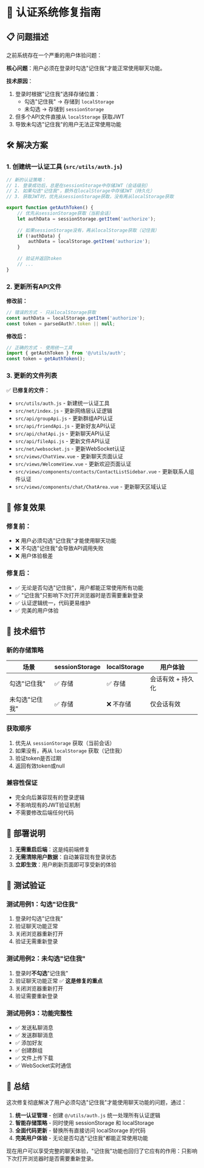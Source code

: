 # 🔐 认证系统修复指南

## 📋 问题描述

之前系统存在一个严重的用户体验问题：

**核心问题**：用户必须在登录时勾选"记住我"才能正常使用聊天功能。

**技术原因**：
1. 登录时根据"记住我"选择存储位置：
   - 勾选"记住我" → 存储到 `localStorage`
   - 未勾选 → 存储到 `sessionStorage`
2. 但多个API文件直接从 `localStorage` 获取JWT
3. 导致未勾选"记住我"的用户无法正常使用功能

## 🛠️ 解决方案

### 1. 创建统一认证工具 (`src/utils/auth.js`)

```javascript
// 新的认证策略：
// 1. 登录成功后，总是在sessionStorage中存储JWT（会话级别）
// 2. 如果勾选"记住我"，额外在localStorage中存储JWT（持久化）
// 3. 获取JWT时，优先从sessionStorage获取，没有再从localStorage获取

export function getAuthToken() {
    // 优先从sessionStorage获取（当前会话）
    let authData = sessionStorage.getItem('authorize');
    
    // 如果sessionStorage没有，再从localStorage获取（记住我）
    if (!authData) {
        authData = localStorage.getItem('authorize');
    }
    
    // 验证并返回token
    // ...
}
```

### 2. 更新所有API文件

**修改前：**
```javascript
// 错误的方式 - 只从localStorage获取
const authData = localStorage.getItem('authorize');
const token = parsedAuth?.token || null;
```

**修改后：**
```javascript
// 正确的方式 - 使用统一工具
import { getAuthToken } from '@/utils/auth';
const token = getAuthToken();
```

### 3. 更新的文件列表

✅ **已修复的文件：**
- `src/utils/auth.js` - 新建统一认证工具
- `src/net/index.js` - 更新网络层认证逻辑
- `src/api/groupApi.js` - 更新群组API认证
- `src/api/friendApi.js` - 更新好友API认证
- `src/api/chatApi.js` - 更新聊天API认证
- `src/api/fileApi.js` - 更新文件API认证
- `src/net/websocket.js` - 更新WebSocket认证
- `src/views/ChatView.vue` - 更新聊天页面认证
- `src/views/WelcomeView.vue` - 更新欢迎页面认证
- `src/views/components/contacts/ContactListSidebar.vue` - 更新联系人组件认证
- `src/views/components/chat/ChatArea.vue` - 更新聊天区域认证

## 🎯 修复效果

### 修复前：
- ❌ 用户必须勾选"记住我"才能使用聊天功能
- ❌ 不勾选"记住我"会导致API调用失败
- ❌ 用户体验极差

### 修复后：
- ✅ 无论是否勾选"记住我"，用户都能正常使用所有功能
- ✅ "记住我"只影响下次打开浏览器时是否需要重新登录
- ✅ 认证逻辑统一，代码更易维护
- ✅ 完美的用户体验

## 🔧 技术细节

### 新的存储策略

| 场景 | sessionStorage | localStorage | 用户体验 |
|------|----------------|--------------|----------|
| 勾选"记住我" | ✅ 存储 | ✅ 存储 | 会话有效 + 持久化 |
| 未勾选"记住我" | ✅ 存储 | ❌ 不存储 | 仅会话有效 |

### 获取顺序

1. 优先从 `sessionStorage` 获取（当前会话）
2. 如果没有，再从 `localStorage` 获取（记住我）
3. 验证token是否过期
4. 返回有效token或null

### 兼容性保证

- 完全向后兼容现有的登录逻辑
- 不影响现有的JWT验证机制
- 不需要修改后端任何代码

## 🚀 部署说明

1. **无需重启后端**：这是纯前端修复
2. **无需清除用户数据**：自动兼容现有登录状态
3. **立即生效**：用户刷新页面即可享受新的体验

## 🧪 测试验证

### 测试用例1：勾选"记住我"
1. 登录时勾选"记住我"
2. 验证聊天功能正常
3. 关闭浏览器重新打开
4. 验证无需重新登录

### 测试用例2：未勾选"记住我"
1. 登录时**不勾选**"记住我"
2. 验证聊天功能正常 ✅ **这是修复的重点**
3. 关闭浏览器重新打开
4. 验证需要重新登录

### 测试用例3：功能完整性
- ✅ 发送私聊消息
- ✅ 发送群聊消息
- ✅ 添加好友
- ✅ 创建群组
- ✅ 文件上传下载
- ✅ WebSocket实时通信

## 📝 总结

这次修复彻底解决了用户必须勾选"记住我"才能使用聊天功能的问题，通过：

1. **统一认证管理** - 创建 `@/utils/auth.js` 统一处理所有认证逻辑
2. **智能存储策略** - 同时使用 sessionStorage 和 localStorage
3. **全面代码更新** - 替换所有直接访问 localStorage 的代码
4. **完美用户体验** - 无论是否勾选"记住我"都能正常使用功能

现在用户可以享受完整的聊天体验，"记住我"功能也回归了它应有的作用：只影响下次打开浏览器时是否需要重新登录。 